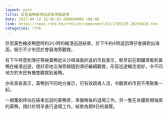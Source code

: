 ```yaml
---
layout: post
title: 巨型黃鴨維港巡遊後準備退場
date: 2023-06-18 16:46:01.000000000 +08:00
link: https://news.rthk.hk/rthk/ch/component/k2/1705339-20230618.htm
categories: rthk
---
```


巨型黃色橡皮鴨歷時約3小時的維港巡遊結束，於下午約4時返回灣仔會展對出海面，吸引不少市民於會展海旁觀賞。

有下午特意到灣仔等候黃鴨從尖沙咀海面折返的市民表示，較早前在銅鑼灣看到黃鴨在維港巡遊，便好奇地沿海旁跟隨到灣仔繼續觀賞，形容巡遊概念很好，令不同地方的市民有機會觀賞到黃鴨。

亦有家長表示，黃鴨到不同地方展示，可有效疏導人流，令觀賞的市民不用聚集一起。

一艘躉船停泊在結束巡遊的黃鴨旁，準備稍後的退場工作。另一隻在金鐘對開海面的黃鴨，預計於明早進行退場工作，結束為期9日的展覽。
